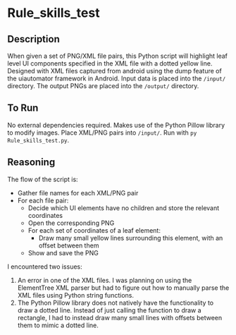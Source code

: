 # Rule_skills_test


## Description

When given a set of PNG/XML file pairs, this Python script will highlight leaf level UI components specified in the XML file with a dotted yellow line. Designed with XML files captured from android using the dump feature of the uiautomator framework in Android. Input data is placed into the `/input/` directory. The output PNGs are placed into the `/output/` directory. 

## To Run

No external dependencies required. Makes use of the Python Pillow library to modify images. Place XML/PNG pairs into `/input/`. Run with `py Rule_skills_test.py`. 

## Reasoning

The flow of the script is:
- Gather file names for each XML/PNG pair
- For each file pair:
    - Decide which UI elements have no children and store the relevant coordinates
    - Open the corresponding PNG
    - For each set of coordinates of a leaf element:
        - Draw many small yellow lines surrounding this element, with an offset between them
    - Show and save the PNG

I encountered two issues:
1. An error in one of the XML files. I was planning on using the ElementTree XML parser but had to figure out how to manually parse the XML files using Python string functions.
2. The Python Pillow library does not natively have the functionality to draw a dotted line. Instead of just calling the function to draw a rectangle, I had to instead draw many small lines with offsets between them to mimic a dotted line.
